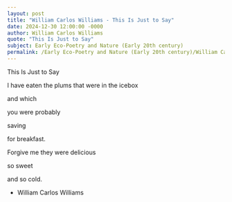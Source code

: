 ```yaml
---
layout: post
title: "William Carlos Williams - This Is Just to Say"
date: 2024-12-30 12:00:00 -0000
author: William Carlos Williams
quote: "This Is Just to Say"
subject: Early Eco-Poetry and Nature (Early 20th century)
permalink: /Early Eco-Poetry and Nature (Early 20th century)/William Carlos Williams/William Carlos Williams - This Is Just to Say
---
```


This Is Just to Say

I have eaten
the plums
that were in
the icebox

and which

you were probably

saving

for breakfast.

Forgive me
they were
delicious

so sweet

and so cold.

- William Carlos Williams
